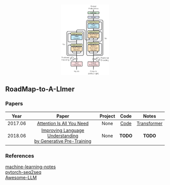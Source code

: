 <div align=center>
	<img src="images/transformer-attention.png" width="30%"/>
</div>  

## RoadMap-to-A-Llmer
### Papers
| Year | Paper | Project | Code | Notes |
| :----: | :----: | :----: | :----: | :----: |
| 2017.06 | [Attention Is All You Need](https://arxiv.org/pdf/1706.03762.pdf) | None | [Code](Attention_is_All_You_Need/attention_is_All_You_Need.py) | [Transformer](Attention_is_All_You_Need/attention-is-all-you-need.md) |
| 2018.06 | [Improving Language Understanding <br> by Generative Pre-Training](https://s3-us-west-2.amazonaws.com/openai-assets/research-covers/language-unsupervised/language_understanding_paper.pdf) | None | **TODO** | **TODO** |


### References
[machine-learning-notes](https://github.com/luweiagi/machine-learning-notes)  
[pytorch-seq2seq](https://github.com/bentrevett/pytorch-seq2seq)  
[Awesome-LLM](https://github.com/Hannibal046/Awesome-LLM)
